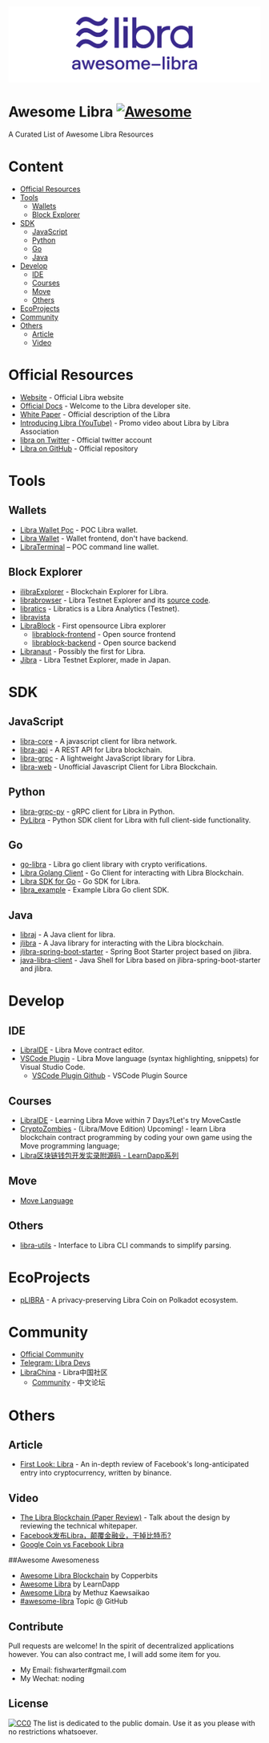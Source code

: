![](awesome-libra.png)
# Awesome Libra [![Awesome](https://cdn.rawgit.com/sindresorhus/awesome/d7305f38d29fed78fa85652e3a63e154dd8e8829/media/badge.svg)](https://github.com/sindresorhus/awesome)
A Curated List of Awesome Libra Resources

# Content
- [Official Resources](#official-resources)
- [Tools](#tools)
  - [Wallets](#wallets)
  - [Block Explorer](#block-explorer)
- [SDK](#sdk)
  - [JavaScript](#javascript)
  - [Python](#python)
  - [Go](#go)
  - [Java](#java)
- [Develop](#develop)
  - [IDE](#ide)
  - [Courses](#courses)
  - [Move](#move)
  - [Others](#others)
- [EcoProjects](#ecoprojects)
- [Community](#community)
- [Others](#others-1)
  - [Article](#article)
  - [Video](#video)


# Official Resources
* [Website](https://libra.org) - Official Libra website
*  [Official Docs](https://developers.libra.org/docs/welcome-to-libra) - Welcome to the Libra developer site.
* [White Paper](https://libra.org/en-US/white-paper/) - Official description of the Libra
* [Introducing Libra (YouTube)](https://www.youtube.com/watch?time_continue=1&v=4zw-jpVFKMY) - Promo video about Libra by Libra Association
* [libra on Twitter](https://twitter.com/search/libra) - Official twitter account
* [Libra on GitHub](https://github.com/libra/libra) - Official repository


# Tools
## Wallets
* [Libra Wallet Poc](https://dev.kulap.io/libra/) - POC Libra wallet.
* [Libra Wallet](https://github.com/dpikalov/libra-wallet) - Wallet frontend, don't have backend.
* [LibraTerminal](https://github.com/sns254/LibraTerminal) – POC command line wallet.
  
## Block Explorer
* [ilibraExplorer](https://ilibraexplorer.com/) - Blockchain Explorer for Libra.
* [librabrowser](https://librabrowser.io/?fbclid=IwAR1LjpGiLWwW3oIFHnM3dm6H47H6D2R0dRAsqjmCcJSNtpW7yCcJu1ud2hE) - Libra Testnet Explorer and its [source code](https://github.com/Disk1n/LibraBrowser).
* [libratics](http://libratics.com) - Libratics is a Libra Analytics (Testnet).
* [libravista](http://libravista.com)
* [LibraBlock](https://librablock.io) - First opensource Libra explorer
  * [librablock-frontend](https://github.com/libra-china-org/librablock-frontend) - Open source frontend
  * [librablock-backend](https://github.com/libra-china-org/librabock-backend) - Open source backend
* [Libranaut](https://libranaut.io/) - Possibly the first for Libra.
* [Jibra](http://explorer.jibra.org) - Libra Testnet Explorer, made in Japan. 
  
# SDK
## JavaScript
* [libra-core](https://github.com/perfectmak/libra-core) - A javascript client for libra network.
* [libra-api](https://github.com/bonustrack/libra-api) - A REST API for Libra blockchain.
* [libra-grpc](https://github.com/bonustrack/libra-grpc) - A lightweight JavaScript library for Libra.
* [libra-web](https://github.com/bandprotocol/libra-web) - Unofficial Javascript Client for Libra Blockchain.
## Python
* [libra-grpc-py](https://github.com/egorsmkv/libra-grpc-py) - gRPC client for Libra in Python.
* [PyLibra](https://github.com/bandprotocol/pylibra) - Python SDK client for Libra with full client-side functionality.
  
## Go
* [go-libra](https://github.com/the729/go-libra) - Libra go client library with crypto verifications.
* [Libra Golang Client](https://github.com/codemaveric/libra-go) - Go Client for interacting with Libra Blockchain.
* [Libra SDK for Go](https://github.com/philippgille/libra-sdk-go) - Go SDK for Libra.
* [libra_example](https://github.com/phlip9/libra_example) - Example Libra Go client SDK.
## Java
* [libraj](https://github.com/libra-vista/libraj) - A Java client for libra.
* [jlibra](https://github.com/ketola/jlibra) - A Java library for interacting with the Libra blockchain.
* [jlibra-spring-boot-starter](https://github.com/ice09/jlibra-spring-boot-starter) - Spring Boot Starter project based on jlibra.
* [java-libra-client](https://github.com/ice09/java-libra-client) - Java Shell for Libra based on jlibra-spring-boot-starter and jlibra. 

# Develop
## IDE
* [LibraIDE](https://libraide.com/) - Libra Move contract editor.
* [VSCode Plugin](https://marketplace.visualstudio.com/items?itemName=SDKBox.vscode-libra-move) - Libra Move language (syntax highlighting, snippets) for Visual Studio Code.
  * [VSCode Plugin Github](https://github.com/sdkbox/vscode-libra-move) - VSCode Plugin Source
## Courses
* [LibraIDE](https://learnlibramove.com/) - Learning Libra Move within 7 Days?Let's try MoveCastle
* [CryptoZombies](https://cryptozombies.io/libra/) - (Libra/Move Edition) Upcoming! - learn Libra blockchain contract programming by coding your own game using the Move programming language; 
* [Libra区块链钱包开发实录附源码 - LearnDapp系列](https://github.com/learndapp/LearnDapp/blob/master/topics/libra/01/libra-wallet.md)
## Move
* [Move Language](https://developers.libra.org/docs/assets/papers/libra-move-a-language-with-programmable-resources.pdf)
## Others
* [libra-utils](https://github.com/Berkays/libra-util) - Interface to Libra CLI commands to simplify parsing.  
  
# EcoProjects
* [pLIBRA](https://plibra.io) - A privacy-preserving Libra Coin on Polkadot ecosystem.


# Community
* [Official Community](https://community.libra.org/)
* [Telegram: Libra Devs](https://t.me/joinchat/DAQb4RSNpqEok3p-QdmaKQ)
* [LibraChina](https://libra-china.org) - Libra中国社区
  * [Community](https://community.libra-china.org) - 中文论坛


# Others
## Article
* [First Look: Libra](https://info.binance.com/en/research/marketresearch/libra.html) - An in-depth review of Facebook's long-anticipated entry into cryptocurrency, written by binance.
## Video
* [The Libra Blockchain (Paper Review)](https://youtu.be/dcAqb0wBl5g) - Talk about the design by reviewing the technical whitepaper.
* [Facebook发布Libra，颠覆金融业，干掉比特币?](https://www.youtube.com/watch?v=qG3oBuZoOxM)
* [Google Coin vs Facebook Libra](https://www.youtube.com/watch?v=uJzUkCKYPDw) 

##Awesome Awesomeness

- [Awesome Libra Blockchain](https://github.com/copperbits/awesome-libra) by Copperbits 
- [Awesome Libra](https://github.com/learndapp/awesome-libra) by LearnDapp 
- [Awesome Libra](https://github.com/methuz/Awesome-Libra) by Methuz Kaewsaikao 
- [#awesome-libra](https://github.com/topics/awesome-libra) Topic @ GitHub

## Contribute

Pull requests are welcome! In the spirit of decentralized applications however.
You can also contract me, I will add some item for you.
* My Email: fishwarter#gmail.com
* My Wechat: noding

## License

[![CC0](http://mirrors.creativecommons.org/presskit/buttons/88x31/svg/cc-zero.svg)](https://creativecommons.org/publicdomain/zero/1.0/)
The list is dedicated to the public domain. Use it as you please with no restrictions whatsoever.